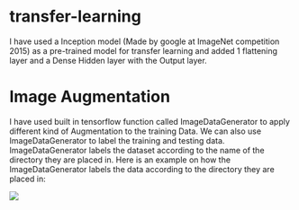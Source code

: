 # transfer-learning
I have used a Inception model (Made by google at ImageNet competition 2015) as a pre-trained model for transfer learning and added 1 flattening layer and a Dense Hidden layer with the Output layer.

# Image Augmentation
I have used built in tensorflow function called ImageDataGenerator to apply different kind of Augmentation to the training Data. We can also use ImageDataGenerator to label the training and testing data. ImageDataGenerator labels the dataset according to the name of the directory they are placed in. Here is an example on how the ImageDataGenerator labels the data according to the directory they are placed in:

<img src="https://expoundai.files.wordpress.com/2019/04/directorystructure.png?w=640"> 

